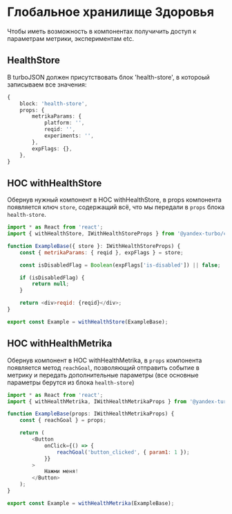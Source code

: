 # Глобальное хранилище Здоровья

 Чтобы иметь возможность в компонентах получичить доступ к параметрам метрики, экспериментам etc.


## HealthStore
В turboJSON должен присутствовать блок 'health-store', в котороый записываем все значения:
```typescript
{
    block: 'health-store',
    props: {
        metrikaParams: {
            platform: '',
            reqid: '',
            experiments: '',
        },
        expFlags: {},
    },
}
```

## HOC withHealthStore
Обернув нужный компонент в HOC withHealthStore, в props компонента появляется ключ `store`, содержащий всё, что мы передали в `props` блока `health-store`.

```javascript
import * as React from 'react';
import { withHealthStore, IWithHealthStoreProps } from '@yandex-turbo/components/HealthStore/hocs/withHealthStore';

function ExampleBase({ store }: IWithHealthStoreProps) {
    const { metrikaParams: { reqid }, expFlags } = store;

    const isDisabledFlag = Boolean(expFlags['is-disabled']) || false;

    if (isDisabledFlag) {
        return null;
    }

    return <div>reqid: {reqid}</div>;
}

export const Example = withHealthStore(ExampleBase);

```


## HOC withHealthMetrika
Обернув компонент в HOC withHealthMetrika, в `props` компонента появляется метод `reachGoal`, позволяющий отправить событие в метрику и передать дополнительные параметры (все основные параметры берутся из блока `health-store`)

```javascript
import * as React from 'react';
import { withHealthMetrika, IWithHealthMetrikaProps } from '@yandex-turbo/components/HealthStore/hocs/withHealthMetrika';

function ExampleBase(props: IWithHealthMetrikaProps) {
    const { reachGoal } = props;

    return (
        <Button
            onClick={() => {
                reachGoal('button_clicked', { param1: 1 });
            }}
        >
            Нажми меня!
        </Button>
    );
}

export const Example = withHealthMetrika(ExampleBase);
```
